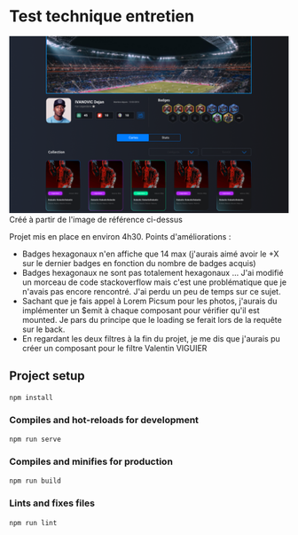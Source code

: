 # Test technique entretien

![Image de référence à reproduire](/src/assets/maquette-fanroom.png)
Créé à partir de l'image de référence ci-dessus

Projet mis en place en environ 4h30.
Points d'améliorations :

- Badges hexagonaux n'en affiche que 14 max (j'aurais aimé avoir le +X sur le dernier badges en fonction du nombre de badges acquis)
- Badges hexagonaux ne sont pas totalement hexagonaux ... J'ai modifié un morceau de code stackoverflow mais c'est une problématique que je n'avais pas encore rencontré. J'ai perdu un peu de temps sur ce sujet.
- Sachant que je fais appel à Lorem Picsum pour les photos, j'aurais du implémenter un $emit à chaque composant pour vérifier qu'il est mounted. Je pars du principe que le loading se ferait lors de la requête sur le back.
- En regardant les deux filtres à la fin du projet, je me dis que j'aurais pu créer un composant pour le filtre
  Valentin VIGUIER

## Project setup

```
npm install
```

### Compiles and hot-reloads for development

```
npm run serve
```

### Compiles and minifies for production

```
npm run build
```

### Lints and fixes files

```
npm run lint
```
